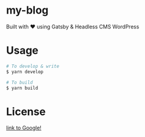 # my-blog
Built with ❤️ using Gatsby &amp; Headless CMS WordPress

# Usage
```bash
# To develop & write
$ yarn develop

# To build
$ yarn build
```

# License
[link to Google!](https://github.com/adriantirusli/my-blog/blob/master/LICENSE)